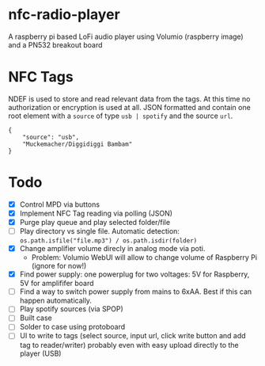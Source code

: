 # nfc-radio-player
A raspberry pi based LoFi audio player using Volumio (raspberry image) and a PN532 breakout board

# NFC Tags
NDEF is used to store and read relevant data from the tags. At this time no authorization or encryption is used at all.
JSON formatted and contain one root element with a `source` of type `usb | spotify` and the source `url`.
```
{
    "source": "usb",
    "Muckemacher/Diggidiggi Bambam"
}
```

# Todo
- [x] Control MPD via buttons
- [x] Implement NFC Tag reading via polling (JSON)
- [x] Purge play queue and play selected folder/file
- [ ] Play directory vs single file. Automatic detection: `os.path.isfile("file.mp3") / os.path.isdir(folder)`
- [x] Change amplifier volume direcly in analog mode via poti.
    - Problem: Volumio WebUI will allow to change volume of Raspberry Pi (ignore for now!)
- [x] Find power supply: one powerplug for two voltages: 5V for Raspberry, 5V for amplififer board
- [ ] Find a way to switch power supply from mains to 6xAA. Best if this can happen automatically.
- [ ] Play spotify sources (via SPOP)
- [ ] Built case
- [ ] Solder to case using protoboard
- [ ] UI to write to tags (select source, input url, click write button and add tag to reader/writer) probably even with easy upload directly to the player (USB)
